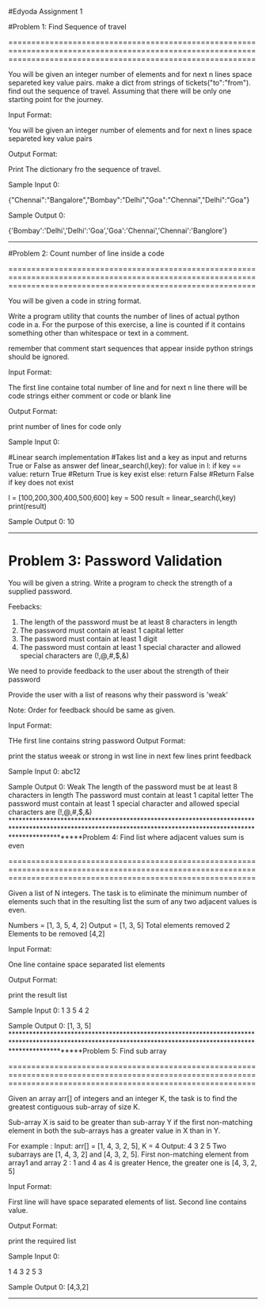 #Edyoda Assignment 1

#Problem 1: Find Sequence of travel

==================================================================================================================================================================


You will be given an integer number of elements and for next n lines space separeted key value pairs. make a dict from strings of tickets("to":"from"). find out the sequence of travel. Assuming that there will be only one starting point for the journey.

Input Format:

You will be given an integer number of elements and for next n lines space separeted key value pairs

Output Format:

Print The dictionary fro the sequence of travel.

Sample Input 0:

{"Chennai":"Bangalore","Bombay":"Delhi","Goa":"Chennai","Delhi":"Goa"}

Sample Output 0:

{'Bombay':'Delhi','Delhi':'Goa','Goa':'Chennai','Chennai':'Banglore'}
******************************************************************************************************************************************************************
#Problem 2: Count number of line inside a code

==================================================================================================================================================================


You will be given a code in string format. 

Write a program utility that counts the number of lines of actual python code in a. For the purpose of this exercise, a line is counted if it contains something other than whitespace or text in a comment.

remember that comment start sequences that appear inside python strings should be ignored.

Input Format:

The first line containe total number of line and for next n line there will be code strings either comment or code or blank line

Output Format:

print number of lines for code only

Sample Input 0:

#Linear search implementation
#Takes list and a key as input and returns True or False as answer
def linear_search(l,key):
    for value in l:
        if key == value:
            return True #Return True is key exist
    else:
        return False #Return False if key does not exist

l = [100,200,300,400,500,600]
key = 500
result = linear_search(l,key)
print(result)

Sample Output 0:
10
******************************************************************************************************************************************************************
Problem 3: Password Validation
==================================================================================================================================================================


You will be given a string. Write a program to check the strength of a supplied password.

Feebacks:

1. The length of the password must be at least 8 characters in length
2. The password must contain at least 1 capital letter
3. The password must contain at least 1 digit
4. The password must contain at least 1 special character and allowed special characters are (!,@,#,$,&)

We need to provide feedback to the user about the strength of their password

Provide the user with a list of reasons why their password is 'weak'      

 Note: Order for feedback should be same as given.                                                    

Input Format:

THe first line contains string password
Output Format:

print the status weeak or strong in wst line in next few lines print feedback

Sample Input 0:
abc12

Sample Output 0:
Weak
The length of the password must be at least 8 characters in length
The password must contain at least 1 capital letter
The password must contain at least 1 special character and allowed special characters are (!,@,#,$,&)   
******************************************************************************************************************************************************************Problem 4: Find list where adjacent values sum is even

==================================================================================================================================================================


Given a list of N integers. The task is to eliminate the minimum number of elements such that in the resulting list the sum of any two adjacent values is even.

Numbers = [1, 3, 5, 4, 2]
Output = [1, 3, 5]
Total elements removed 2
Elements to be removed [4,2]

Input Format:

One line containe space separated list elements

Output Format:

print the result list

Sample Input 0:
1 3 5 4 2

Sample Output 0:
[1, 3, 5]
******************************************************************************************************************************************************************Problem 5: Find sub array

==================================================================================================================================================================


Given an array arr[] of integers and an integer K, the task is to find the greatest contiguous sub-array of size K. 

Sub-array X is said to be greater than sub-array Y if the first non-matching element in both the sub-arrays has a greater value in X than in Y.

For example :
Input: arr[] = [1, 4, 3, 2, 5], K = 4
Output: 4 3 2 5
Two subarrays are [1, 4, 3, 2] and [4, 3, 2, 5]. First non-matching element from array1 and array 2 : 1 and 4 as 4 is greater
Hence, the greater one is [4, 3, 2, 5]

Input Format:

First line will have space separated elements of list. Second line contains value.

Output Format:

print the required list

Sample Input 0:

1 4 3 2 5
3

Sample Output 0:
[4,3,2]
******************************************************************************************************************************************************************
